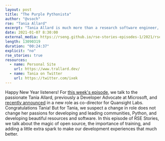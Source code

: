 ```yaml
---
layout: post
title: "The Purple Pythonista"
author: "@vsoch"
rse: "Tania Allard"
excerpt: "Tania Allard is much more than a research software engineer, fostering community growth, and excitement for open source."
date: 2021-01-07 8:30:00
external_media: https://rseng.github.io/rse-stories-episodes-1/2021/rse-stories-tania-allard-episode-47.mp3
length: 13090319
duration: "00:24:37"
explicit: "no"
rse_stories: true
resources:
  - name: Personal Site
    url: https://www.trallard.dev/
  - name: Tania on Twitter
    url: https://twitter.com/ixek
--- 
```


Happy New Year listeners! For [this week's episode](https://rseng.github.io/rse-stories-episodes-1/2021/rse-stories-tania-allard-episode-47.mp3), we talk to the passionate Tania Allard, previously a Developer Advocate at Microsoft, and [recently announced](https://twitter.com/ixek/status/1346147165136105477) in a new role
as co-director for Quansight Labs. Congratulations Tania! But for Tania, we suspect
a change in role does not change her passions for developing and leading communities,
Python, and developing beautiful resources and software. In this episode of RSE Stories, we talk about
the magic of open source, the importance of training, and adding a little extra spark to
make our development experiences that much better.
